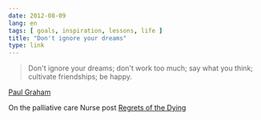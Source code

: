 ```yaml
---
date: 2012-08-09
lang: en
tags: [ goals, inspiration, lessons, life ]
title: "Don't ignore your dreams"
type: link
---
```


> Don't ignore your dreams; don't work too much; say what you think;
> cultivate friendships; be happy.

[Paul Graham](http://paulgraham.com/todo.html)

On the palliative care Nurse post [Regrets of the Dying](http://www.inspirationandchai.com/Regrets-of-the-Dying.html)

